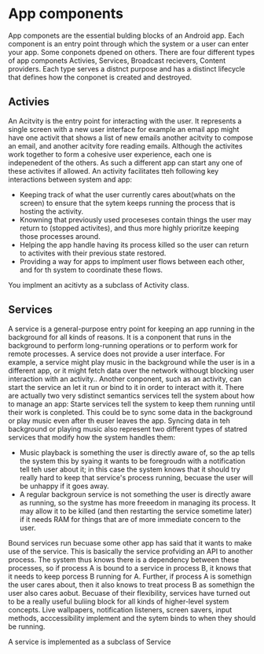 # App components

App componets are the essential bulding blocks of an Android app. Each component is an entry point through which the system or a user can enter your app. Some conponets dpened on others. There are four different types of app componets Activies, Services, Broadcast recievers, Content providers. Each type serves a distnct purpose and has a distinct lifecycle that defines how the conponet is created and destroyed. 

## Activies
An Acitvity is the entry point for interacting with the user. It represents a single screen with a new user interface for example an email app might have one activit that shows a list of new emails another acitvity to compose an email, and another acitvity fore reading emails. Although the activites work together to form a cohesive user experience, each one is indepenedent of the others. As such a different app can start any one of these activites if allowed. An activity facilitates tteh following key interactions between system and app:

- Keeping track of what the user currently cares about(whats on the screen) to ensure that the sytem keeps running the process that is hosting the activity. 
- Knowning that previously used proceseses contain things the user may return to (stopped activites), and thus more highly prioritze keeping those processes around. 
- Helping the app handle having its process killed so the user can return to activites with their previous state restored. 
- Providing a way for apps to implment user flows between each other, and for th system to coordinate these flows. 

You implment an acitivty as a subclass of Activity class.


## Services

A service is a general-purpose entry point for keeping an app running in the background for all kinds of reasons. It is a conponent that runs in the background to perform long-running operations or to perform work for remote processes. A service does not provide a user interface. For example, a service might play music in the background while the user is in a different app, or it might fetch data over the network withougt blocking user interaction with an activity.. Another conponent, such as an activity, can start the service an let it run or bind to it in order to interact with it. There are actually two very sdistinct semantics services tell the system about how to manage an app: Starte services tell the system to keep them running until their work is conpleted. This could be to sync some data in the background or play music even after th euser leaves the app. Syncing data in teh background or playing music also represent two different types of statred services that modify how the system handles them:

- Music playback is something the user is directly aware of, so the ap tells the system this by syaing it wants to be foregroudn with a notification tell teh user about it; in this case the system knows that it should try really hard to keep that service's process running, becuase the user will be unhappy if it goes away. 
- A regular backgroun service is not something the user is directly aware as running, so the systme has more freeedom in managing its process. It may allow it to be killed (and then restarting the service sometime later) if it needs RAM for things that are of more immediate concern to the user. 

Bound services run becuase some other app has said that it wants to make use of the service. This is basically the service profviding an API to another process. The system thus knows there is a dependency between these processes, so if process A is bound to a service in process B, it knows that it needs to keep porcess B running for A. Further, if process A is somethign the user cares about, then it also knows to treat process B as somethign the user also cares aobut. Becuase of their flexibility, services have turned out to be a really useful buliing block for all kinds of higher-level system concepts. Live wallpapers, notification listeners, screen savers, input methods, acccessibility implement and the sytem binds to when they should be running. 

A service is implemented as a subclass of Service 
